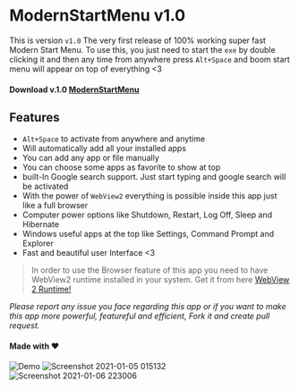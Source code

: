#  ModernStartMenu v1.0
This is version `v1.0` The very first release of 100% working super fast Modern Start Menu. To use this, you just need to start the `exe` by double clicking it and then any time from anywhere press `Alt+Space` and boom start menu will appear on top of everything <3  

#### Download v.1.0  [ModernStartMenu](https://github.com/RaoHammas/ModernStartMenu/releases/tag/v1.0)

## Features  

*  `Alt+Space` to activate from anywhere and anytime  
*  Will automatically add all your installed apps  
* You can add any app or file manually  
* You can choose some apps as favorite to show at top  
* built-In Google search support. Just start typing and google search will be activated  
* With the power of `WebView2`  everything is possible inside this app just like a full browser  
* Computer power options like Shutdown, Restart, Log Off, Sleep and Hibernate  
* Windows useful apps at the top like Settings, Command Prompt and Explorer  
* Fast and beautiful user Interface <3  

>In order to use the Browser feature of this app you need to have WebView2 runtime installed in your system.
>Get it from here [WebView 2 Runtime!](https://developer.microsoft.com/en-us/microsoft-edge/webview2/#download-section)

*Please report any issue you face regarding this app or if you want to make this app more powerful, featureful and efficient, Fork it and create pull request.*

#### Made with  ❤  


![Demo](https://github.com/RaoHammas/ModernStartMenu/blob/main/Pictures/Demo%20(1).gif?raw=true)
![Screenshot 2021-01-05 015132](https://user-images.githubusercontent.com/16499626/103917563-90d31f00-512f-11eb-931a-d9055cc49bcd.jpg)
![Screenshot 2021-01-06 223006](https://user-images.githubusercontent.com/16499626/103917590-97619680-512f-11eb-8118-10ef9503b09b.jpg)

